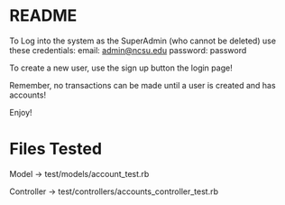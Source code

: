# README

To Log into the system as the SuperAdmin (who cannot be deleted) use these credentials:
email: admin@ncsu.edu
password: password

To create a new user, use the sign up button the login page!

Remember, no transactions can be made until a user is created and has accounts!

Enjoy!


# Files Tested
Model -> test/models/account_test.rb

Controller -> test/controllers/accounts_controller_test.rb
